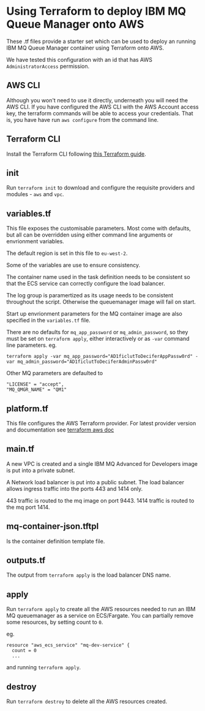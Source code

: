 # Using Terraform to deploy IBM MQ Queue Manager onto AWS
These .tf files provide a starter set which
can be used to deploy an running IBM MQ Queue Manager
container using Terraform onto AWS.

We have tested this configuration with an id that has AWS `AdministratorAccess` permission.

## AWS CLI
Although you won't need to use it directly, underneath you will need the AWS CLI. If you have configured the AWS CLI with the AWS Account access key, the terraform commands will be able to access your credentials. That is, you have have run `aws configure` from the command line.

## Terraform CLI
Install the Terraform CLI following [this Terraform guide](https://developer.hashicorp.com/terraform/downloads).

## init
Run `terraform init` to download and configure the requisite providers and modules - `aws` and `vpc`.


## variables.tf
This file exposes the customisable parameters. Most come with defaults, but all can be overridden using either command line arguments or envrionment variables. 

The default region is set in this file to `eu-west-2`.

Some of the variables are use to ensure consistency.

The container name used in the task definition 
needs to be consistent so that the
ECS service can correctly configure the load balancer.

The log group is paramertized as its usage needs to
be consistent throughout the script. Otherwise the
queuemanager image will fail on start.

Start up envrionment parameters for the MQ container image are also specified in the `variables.tf` file.

There are no defaults for `mq_app_password` or `mq_admin_password`, so they must be set on `terraform apply`, either interactively or as `-var` command line parameters. eg.

````
terraform apply -var mq_app_password="AD1ficlutToDeciferAppPassw0rd" -var mq_admin_password="AD1ficlutToDeciferAdminPassw0rd"
````

Other MQ parameters are defaulted to 
````
"LICENSE" = "accept",
"MQ_QMGR_NAME" = "QM1"
````

## platform.tf
This file configures the AWS Terraform provider. For latest
provider version and documentation see [terraform aws doc](https://registry.terraform.io/providers/hashicorp/aws/latest/docs)

## main.tf
A new VPC is created and a single IBM MQ Advanced for Developers image is put into a private subnet. 

A Network load balancer is put into a public subnet. The load balancer allows ingress traffic into the ports 443 and 1414 only.

443 traffic is routed to the mq image on port 9443. 1414 traffic is routed to the mq port 1414. 

## mq-container-json.tftpl
Is the container definition template file. 

## outputs.tf
The output from `terraform apply` is the load balancer DNS name.

## apply
Run `terraform apply` to create all the AWS resources needed to run an IBM MQ queuemanager as a service on ECS/Fargate.
You can partially remove some resources, by setting count to `0`. 

eg. 
```` 
resource "aws_ecs_service" "mq-dev-service" {
  count = 0
  ...
````

and running `terraform apply`. 

## destroy
Run `terraform destroy` to delete all the AWS resources created.

